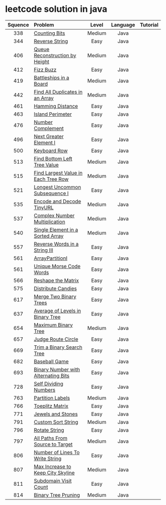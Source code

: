 # leetcode solution in java

| Squence | Problem       | Level  | Language  | Tutorial|
|:-------:|:--------------|:------:|:---------:|:-------------:|
|338|[Counting Bits](https://github.com/wangshuai1992/leetcode/blob/master/src/main/java/CountingBits.java)|Medium|Java||
|344|[Reverse String](https://github.com/wangshuai1992/leetcode/blob/master/src/main/java/ReverseString.java)|Easy|Java||
|406|[Queue Reconstruction by Height](https://github.com/wangshuai1992/leetcode/blob/master/src/main/java/QueueReconstructionByHeight.java)|Medium|Java||
|412|[Fizz Buzz](https://github.com/wangshuai1992/leetcode/blob/master/src/main/java/FizzBuzz.java)|Easy|Java||
|419|[Battleships in a Board](https://github.com/wangshuai1992/leetcode/blob/master/src/main/java/BattleshipsInABoard.java)|Medium|Java||
|442|[Find All Duplicates in an Array](https://github.com/wangshuai1992/leetcode/blob/master/src/main/java/FindAllDuplicatesInAnArray.java)|Medium|Java||
|461|[Hamming Distance](https://github.com/wangshuai1992/leetcode/blob/master/src/main/java/HammingDistance.java)|Easy|Java||
|463|[Island Perimeter](https://github.com/wangshuai1992/leetcode/blob/master/src/main/java/IslandPerimeter.java)|Easy|Java||
|476|[Number Complement](https://github.com/wangshuai1992/leetcode/blob/master/src/main/java/NumberComplement.java)|Easy|Java||
|496|[Next Greater Element I](https://github.com/wangshuai1992/leetcode/blob/master/src/main/java/NextGreaterElementI.java)|Easy|Java||
|500|[Keyboard Row](https://github.com/wangshuai1992/leetcode/blob/master/src/main/java/KeyboardRow.java)|Easy|Java||
|513|[Find Bottom Left Tree Value](https://github.com/wangshuai1992/leetcode/blob/master/src/main/java/FindBottomLeftTreeValue.java)|Medium|Java||
|515|[Find Largest Value in Each Tree Row](https://github.com/wangshuai1992/leetcode/blob/master/src/main/java/FindLargestValueInEachTreeRow.java)|Medium|Java||
|521|[Longest Uncommon Subsequence I](https://github.com/wangshuai1992/leetcode/blob/master/src/main/java/LongestUncommonSubsequenceI.java)|Easy|Java||
|535|[Encode and Decode TinyURL](https://github.com/wangshuai1992/leetcode/blob/master/src/main/java/EncodeandDecodeTinyURL.java)|Medium|Java||
|537|[Complex Number Multiplication](https://github.com/wangshuai1992/leetcode/blob/master/src/main/java/ComplexNumberMultiplication.java)|Medium|Java||
|540|[Single Element in a Sorted Array](https://github.com/wangshuai1992/leetcode/blob/master/src/main/java/SingleElementInASortedArray.java)|Medium|Java||
|557|[Reverse Words in a String III](https://github.com/wangshuai1992/leetcode/blob/master/src/main/java/ReverseWordsInAStringIII.java)|Easy|Java||
|561|[ArrayPartitionI](https://github.com/wangshuai1992/leetcode/blob/master/src/main/java/ArrayPartitionI.java)|Easy|Java||
|561|[Unique Morse Code Words](https://github.com/wangshuai1992/leetcode/blob/master/src/main/java/UniqueMorseCodeWords.java)|Easy|Java||
|566|[Reshape the Matrix](https://github.com/wangshuai1992/leetcode/blob/master/src/main/java/ReshapeTheMatrix.java)|Easy|Java||
|575|[Distribute Candies](https://github.com/wangshuai1992/leetcode/blob/master/src/main/java/DistributeCandies.java)|Easy|Java||
|617|[Merge Two Binary Trees](https://github.com/wangshuai1992/leetcode/blob/master/src/main/java/MergeTwoBinaryTrees.java)|Easy|Java||
|637|[Average of Levels in Binary Tree](https://github.com/wangshuai1992/leetcode/blob/master/src/main/java/AverageOfLevelsInBinaryTree.java)|Easy|Java||
|654|[Maximum Binary Tree](https://github.com/wangshuai1992/leetcode/blob/master/src/main/java/MaximumBinaryTree.java)|Medium|Java||
|657|[Judge Route Circle](https://github.com/wangshuai1992/leetcode/blob/master/src/main/java/JudgeRouteCircle.java)|Easy|Java||
|669|[Trim a Binary Search Tree](https://github.com/wangshuai1992/leetcode/blob/master/src/main/java/TrimBinarySearchTree.java)|Easy|Java||
|682|[Baseball Game](https://github.com/wangshuai1992/leetcode/blob/master/src/main/java/BaseballGame.java)|Easy|Java||
|693|[Binary Number with Alternating Bits](https://github.com/wangshuai1992/leetcode/blob/master/src/main/java/BinaryNumberWithAlternatingBits.java)|Easy|Java||
|728|[Self Dividing Numbers](https://github.com/wangshuai1992/leetcode/blob/master/src/main/java/SelfDividingNumbers.java)|Easy|Java||
|763|[Partition Labels](https://github.com/wangshuai1992/leetcode/blob/master/src/main/java/PartitionLabels.java)|Medium|Java||
|766|[Toeplitz Matrix](https://github.com/wangshuai1992/leetcode/blob/master/src/main/java/ToeplitzMatrix.java)|Easy|Java||
|771|[Jewels and Stones](https://github.com/wangshuai1992/leetcode/blob/master/src/main/java/JewelsAndStones.java)|Easy|Java||
|791|[Custom Sort String](https://github.com/wangshuai1992/leetcode/blob/master/src/main/java/CustomSortString.java)|Medium|Java||
|796|[Rotate String](https://github.com/wangshuai1992/leetcode/blob/master/src/main/java/RotateString.java)|Easy|Java||
|797|[All Paths From Source to Target](https://github.com/wangshuai1992/leetcode/blob/master/src/main/java/AllPathsFromSourceToTarget.java)|Medium|Java||
|806|[Number of Lines To Write String](https://github.com/wangshuai1992/leetcode/blob/master/src/main/java/NumberOfLinesToWriteString.java)|Easy|Java||
|807|[Max Increase to Keep City Skyline](https://github.com/wangshuai1992/leetcode/blob/master/src/main/java/MaxIncreaseToKeepCitySkyline.java)|Medium|Java||
|811|[Subdomain Visit Count](https://github.com/wangshuai1992/leetcode/blob/master/src/main/java/SubdomainVisitCount.java)|Easy|Java||
|814|[Binary Tree Pruning](https://github.com/wangshuai1992/leetcode/blob/master/src/main/java/BinaryTreePruning.java)|Medium|Java||
